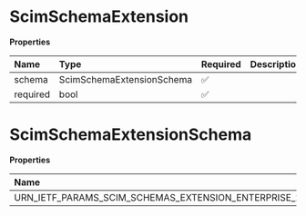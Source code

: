 # ScimSchemaExtension

**Properties**

| Name     | Type                      | Required | Description |
| :------- | :------------------------ | :------- | :---------- |
| schema   | ScimSchemaExtensionSchema | ✅       |             |
| required | bool                      | ✅       |             |

# ScimSchemaExtensionSchema

**Properties**

| Name                                                       | Type | Required | Description                                                  |
| :--------------------------------------------------------- | :--- | :------- | :----------------------------------------------------------- |
| URN_IETF_PARAMS_SCIM_SCHEMAS_EXTENSION_ENTERPRISE_2_0_USER | str  | ✅       | "urn:ietf:params:scim:schemas:extension:enterprise:2.0:User" |

<!-- This file was generated by liblab | https://liblab.com/ -->
